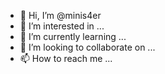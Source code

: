 - 👋 Hi, I’m @minis4er
- 👀 I’m interested in ...
- 🌱 I’m currently learning ...
- 💞️ I’m looking to collaborate on ...
- 📫 How to reach me ...

<!---
minis4er/minis4er is a ✨ special ✨ repository because its `README.md` (this file) appears on your GitHub profile.
You can click the Preview link to take a look at your changes.
--->
